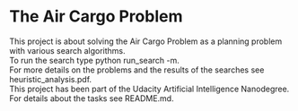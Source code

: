 # The Air Cargo Problem
This project is about solving the Air Cargo Problem as a planning problem with
various search algorithms.  
To run the search type python run_search -m.  
For more details on the problems and the results of the searches see
heuristic_analysis.pdf.  
This project has been part of the Udacity Artificial Intelligence Nanodegree.
For details about the tasks see README.md.
